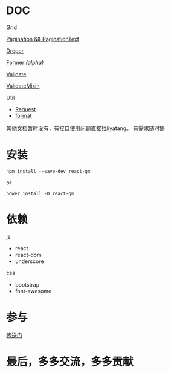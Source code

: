 # DOC

[Grid](https://github.com/gmfe/react-gm/issues/1)

[Pagination && PaginationText](https://github.com/gmfe/react-gm/issues/4)

[Droper](https://github.com/gmfe/react-gm/issues/2)

[Former](https://github.com/gmfe/react-gm/issues/3) *(alpha)*

[Validate](https://github.com/gmfe/react-gm/issues/5)

[ValidateMixin](https://github.com/gmfe/react-gm/issues/6)

Util
- [Request](https://github.com/gmfe/react-gm/issues/7)
- [format](https://github.com/gmfe/react-gm/issues/8)

其他文档暂时没有，有接口使用问题直接找liyatang。
有需求随时提



# 安装
`npm install --save-dev react-gm`

or

`bower install -D react-gm`

# 依赖

js
- react
- react-dom
- underscore

css
- bootstrap
- font-awesome

# 参与
[传送门](./README.dev.md)

# 最后，多多交流，多多贡献
